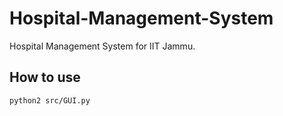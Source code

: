 # Hospital-Management-System
Hospital Management System for IIT Jammu. 

## How to use
    python2 src/GUI.py
